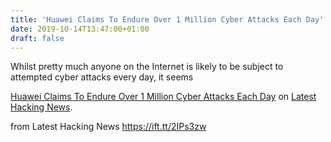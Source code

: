 ```yaml
---
title: 'Huawei Claims To Endure Over 1 Million Cyber Attacks Each Day'
date: 2019-10-14T13:47:00+01:00
draft: false
---
```


Whilst pretty much anyone on the Internet is likely to be subject to attempted cyber attacks every day, it seems

[Huawei Claims To Endure Over 1 Million Cyber Attacks Each Day](https://latesthackingnews.com/2019/10/14/huawei-claims-to-endure-over-1-million-cyber-attacks-each-day/) on [Latest Hacking News](https://latesthackingnews.com).

  
  
from Latest Hacking News https://ift.tt/2IPs3zw